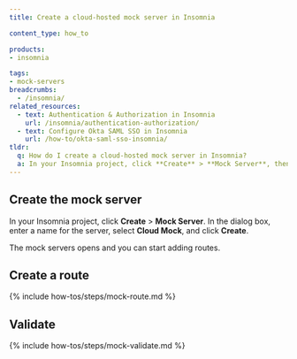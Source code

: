 ```yaml
---
title: Create a cloud-hosted mock server in Insomnia

content_type: how_to

products:
- insomnia

tags:
- mock-servers
breadcrumbs:
  - /insomnia/
related_resources:
  - text: Authentication & Authorization in Insomnia
    url: /insomnia/authentication-authorization/
  - text: Configure Okta SAML SSO in Insomnia
    url: /how-to/okta-saml-sso-insomnia/
tldr:
  q: How do I create a cloud-hosted mock server in Insomnia?
  a: In your Insomnia project, click **Create** > **Mock Server**, then enter a name, select **Cloud Mock** and click **Create**. Once the server is created, click **New Mock Route** and configure the route.
---
```


## Create the mock server

In your Insomnia project, click **Create** > **Mock Server**. In  the dialog box, enter a name for the server, select **Cloud Mock**, and click **Create**.

The mock servers opens and you can start adding routes.

## Create a route

{% include how-tos/steps/mock-route.md %}

## Validate

{% include how-tos/steps/mock-validate.md %}